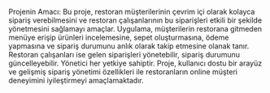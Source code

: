 Projenin Amacı: Bu proje, restoran müşterilerinin çevrim içi olarak kolayca sipariş verebilmesini ve restoran çalışanlarının bu siparişleri etkili bir şekilde yönetmesini sağlamayı amaçlar. Uygulama, müşterilerin restorana gitmeden menüye erişip ürünleri incelemesine, sepet oluşturmasına, ödeme yapmasına ve sipariş durumunu anlık olarak takip etmesine olanak tanır. Restoran çalışanları ise gelen siparişleri yönetebilir, sipariş durumunu güncelleyebilir. Yönetici her yetkiye sahiptir. Proje, kullanıcı dostu bir arayüz ve gelişmiş sipariş yönetimi özellikleri ile restoranların online müşteri deneyimini iyileştirmeyi amaçlamaktadır.
